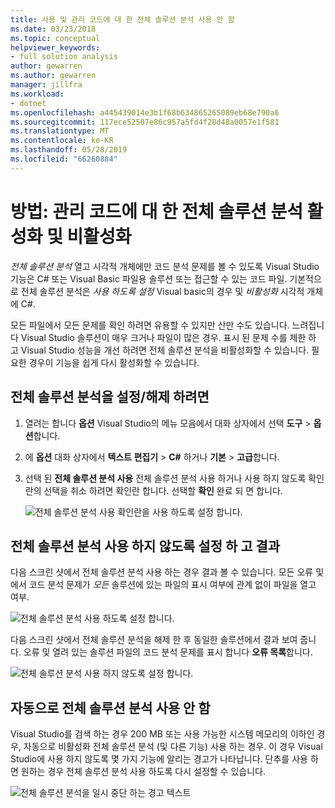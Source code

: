 ```yaml
---
title: 사용 및 관리 코드에 대 한 전체 솔루션 분석 사용 안 함
ms.date: 03/23/2018
ms.topic: conceptual
helpviewer_keywords:
- full solution analysis
author: gewarren
ms.author: gewarren
manager: jillfra
ms.workload:
- dotnet
ms.openlocfilehash: a445439014e3b1f68b634865265089eb68e790a6
ms.sourcegitcommit: 117ece52507e86c957a5fd4f28d48a0057e1f581
ms.translationtype: MT
ms.contentlocale: ko-KR
ms.lasthandoff: 05/28/2019
ms.locfileid: "66260884"
---
```

# <a name="how-to-enable-and-disable-full-solution-analysis-for-managed-code"></a>방법: 관리 코드에 대 한 전체 솔루션 분석 활성화 및 비활성화

*전체 솔루션 분석* 열고 시각적 개체에만 코드 분석 문제를 볼 수 있도록 Visual Studio 기능은 C# 또는 Visual Basic 파일용 솔루션 또는 접근할 수 있는 코드 파일. 기본적으로 전체 솔루션 분석은 *사용 하도록 설정* Visual basic의 경우 및 *비활성화* 시각적 개체에 C#.

모든 파일에서 모든 문제를 확인 하려면 유용할 수 있지만 산만 수도 있습니다. 느려집니다 Visual Studio 솔루션이 매우 크거나 파일이 많은 경우. 표시 된 문제 수를 제한 하 고 Visual Studio 성능을 개선 하려면 전체 솔루션 분석을 비활성화할 수 있습니다. 필요한 경우이 기능을 쉽게 다시 활성화할 수 있습니다.

## <a name="to-toggle-full-solution-analysis"></a>전체 솔루션 분석을 설정/해제 하려면

1. 열려는 합니다 **옵션** Visual Studio의 메뉴 모음에서 대화 상자에서 선택 **도구** > **옵션**합니다.

1. 에 **옵션** 대화 상자에서 **텍스트 편집기**  >  **C#** 하거나 **기본**  >  **고급**합니다.

1. 선택 된 **전체 솔루션 분석 사용** 전체 솔루션 분석 사용 하거나 사용 하지 않도록 확인란의 선택을 취소 하려면 확인란 합니다. 선택할 **확인** 완료 되 면 합니다.

    ![전체 솔루션 분석 사용 확인란을 사용 하도록 설정 합니다.](../code-quality/media/options-enable-full-solution-analysis.png)

## <a name="results-of-enabling-and-disabling-full-solution-analysis"></a>전체 솔루션 분석 사용 하지 않도록 설정 하 고 결과

다음 스크린 샷에서 전체 솔루션 분석 사용 하는 경우 결과 볼 수 있습니다. 모든 오류 및에서 코드 분석 문제가 *모든* 솔루션에 있는 파일의 표시 여부에 관계 없이 파일을 열고 여부.

![전체 솔루션 분석 사용 하도록 설정 합니다.](../code-quality/media/fsa_enabled.png)

다음 스크린 샷에서 전체 솔루션 분석을 해제 한 후 동일한 솔루션에서 결과 보여 줍니다. 오류 및 열려 있는 솔루션 파일의 코드 분석 문제를 표시 합니다 **오류 목록**합니다.

![전체 솔루션 분석 사용 하지 않도록 설정 합니다.](../code-quality/media/fsa_disabled.png)

## <a name="automatically-disable-full-solution-analysis"></a>자동으로 전체 솔루션 분석 사용 안 함

Visual Studio를 검색 하는 경우 200 MB 또는 사용 가능한 시스템 메모리의 이하인 경우, 자동으로 비활성화 전체 솔루션 분석 (및 다른 기능) 사용 하는 경우. 이 경우 Visual Studio에 사용 하지 않도록 몇 가지 기능에 알리는 경고가 나타납니다. 단추를 사용 하면 원하는 경우 전체 솔루션 분석 사용 하도록 다시 설정할 수 있습니다.

![전체 솔루션 분석을 일시 중단 하는 경고 텍스트](../code-quality/media/fsa_alert.png)